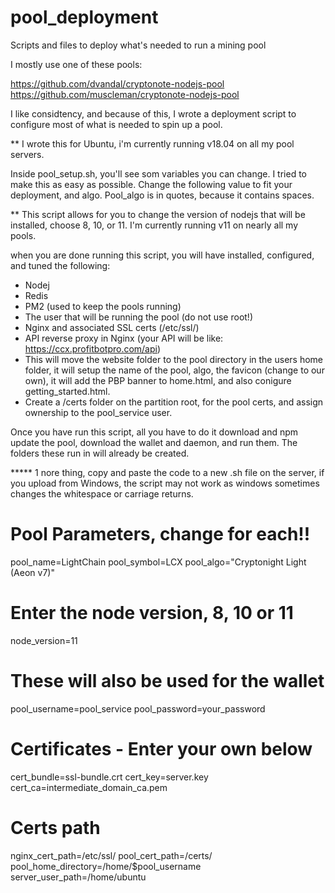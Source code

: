 # pool_deployment
Scripts and files to deploy what's needed to run a mining pool



I mostly use one of these pools:

https://github.com/dvandal/cryptonote-nodejs-pool
https://github.com/muscleman/cryptonote-nodejs-pool

I like considtency, and because of this, I wrote a deployment script to configure most of what is needed to spin up a pool.

** I wrote this for Ubuntu, i'm currently running v18.04 on all my pool servers.

Inside pool_setup.sh, you'll see som variables you can change. I tried to make this as easy as possible.
Change the following value to fit your deployment, and algo. Pool_algo is in quotes, because it contains spaces. 

** This script allows for you to change the version of nodejs that will be installed, choose 8, 10, or 11.
I'm currently running v11 on nearly all my pools.

when you are done running this script, you will have installed, configured, and tuned the following:

- Nodej
- Redis
- PM2 (used to keep the pools running)
- The user that will be running the pool (do not use root!)
- Nginx and associated SSL certs (/etc/ssl/)
- API reverse proxy in Nginx (your API will be like: https://ccx.profitbotpro.com/api)
- This will move the website folder to the pool directory in the users home folder, it will setup the name of the pool,
  algo, the favicon (change to our own), it will add the PBP banner to home.html, and also conigure getting_started.html.
- Create a /certs folder on the partition root, for the pool certs, and assign ownership to the pool_service user.

Once you have run this script, all you have to do it download and npm update the pool, download the wallet and daemon, and run them.
The folders these run in will already be created.

***** 1 nore thing, copy and paste the code to a new .sh file on the server, if you upload from Windows, the script may not work as windows sometimes changes the whitespace or carriage returns.


# Pool Parameters, change for each!!
pool_name=LightChain
pool_symbol=LCX
pool_algo="Cryptonight Light (Aeon v7)"

# Enter the node version, 8, 10 or 11
node_version=11

# These will also be used for the wallet
pool_username=pool_service
pool_password=your_password

# Certificates - Enter your own below
cert_bundle=ssl-bundle.crt
cert_key=server.key
cert_ca=intermediate_domain_ca.pem

# Certs path
nginx_cert_path=/etc/ssl/
pool_cert_path=/certs/
pool_home_directory=/home/$pool_username
server_user_path=/home/ubuntu
